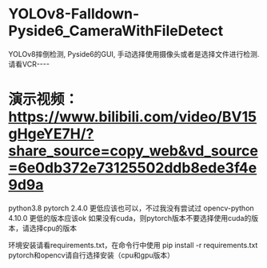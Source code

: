 # YOLOv8-Falldown-Pyside6_CameraWithFileDetect
YOLOv8摔倒检测,  Pyside6的GUI,  手动选择使用摄像头或者是选择文件进行检测. 请看VCR----
# 演示视频： https://www.bilibili.com/video/BV15gHgeYE7H/?share_source=copy_web&vd_source=6e0db372e73125502ddb8ede3f4e9d9a

python3.8
pytorch 2.4.0   更低应该也可以，不过我没有尝试过
opencv-python 4.10.0   更低的版本应该ok
如果没有cuda，则pytorch版本不要选择使用cuda的版本，请选择cpu的版本

环境安装请看requirements.txt，在命令行中使用
pip install -r requirements.txt
pytorch和opencv请自行选择安装（cpu和gpu版本）
